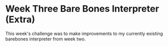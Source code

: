 # Week Three Bare Bones Interpreter (Extra)
 This week's challenge was to make improvements to my currently existing barebones interpreter from week two.